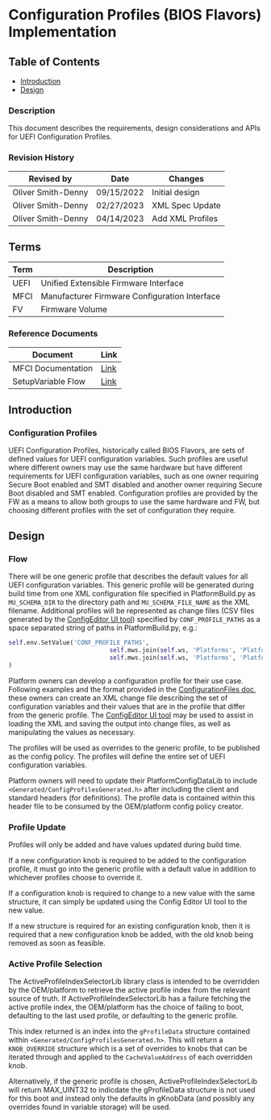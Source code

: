 # Configuration Profiles (BIOS Flavors) Implementation

## Table of Contents

- [Introduction](#introduction)
- [Design](#design)

### Description

This document describes the requirements, design considerations and APIs for UEFI Configuration Profiles.

### Revision History

| Revised by   | Date      | Changes           |
| ------------ | --------- | ------------------|
| Oliver Smith-Denny   | 09/15/2022| Initial design |
| Oliver Smith-Denny | 02/27/2023 | XML Spec Update |
| Oliver Smith-Denny | 04/14/2023 | Add XML Profiles |

## Terms

| Term   | Description                     |
| ------ | ------------------------------- |
| UEFI | Unified Extensible Firmware Interface |
| MFCI | Manufacturer Firmware Configuration Interface |
| FV | Firmware Volume |

### Reference Documents

| Document                                  | Link                                |
| ----------------------------------------- | ----------------------------------- |
| MFCI Documentation | [Link](https://microsoft.github.io/mu/dyn/mu_plus/MfciPkg/Docs/Mfci_Feature/)  |
| SetupVariable Flow | [Link](../Overview/Overview.md) |

## Introduction

### Configuration Profiles

UEFI Configuration Profiles, historically called BIOS Flavors, are sets of defined values for UEFI configuration variables.
Such profiles are useful where different owners may use the same hardware but have different requirements for UEFI
configuration variables, such as one owner requiring Secure Boot enabled and SMT disabled and another owner requiring
Secure Boot disabled and SMT enabled. Configuration profiles are provided by the FW as a means to allow both groups to
use the same hardware and FW, but choosing different profiles with the set of configuration they require.

## Design

### Flow

There will be one generic profile that describes the default values for all UEFI configuration variables. This
generic profile will be generated during build time from one XML configuration file specified in PlatformBuild.py as
`MU_SCHEMA_DIR` to the directory path and `MU_SCHEMA_FILE_NAME` as the XML filename. Additional profiles will be
represented as change files (CSV files generated by the [ConfigEditor UI tool](../../Tools/ConfigEditor.py))
specified by `CONF_PROFILE_PATHS` as a space separated string of paths in PlatformBuild.py, e.g.:

```python
self.env.SetValue('CONF_PROFILE_PATHS',
                            self.mws.join(self.ws, 'Platforms', 'PlatformPkg', 'Config', 'Profile1.csv'),
                            self.mws.join(self.ws, 'Platforms', 'PlatformPkg', 'Config', 'Profile2.csv')
)
```

Platform owners can develop a configuration profile for their use case. Following examples and the format provided in
the [ConfigurationFiles doc](../ConfigurationFiles/ConfigurationFiles.md), these owners can create an XML change file
describing the set of configuration variables and their values that are in the profile that differ from the generic
profile. The [ConfigEditor UI tool](../../Tools/ConfigEditor.py) may be used to assist in loading the XML and saving
the output into change files, as well as manipulating the values as necessary.

The profiles will be used as overrides to the generic profile, to be published as the config policy. The profiles will
define the entire set of UEFI configuration variables.

Platform owners will need to update their PlatformConfigDataLib to include `<Generated/ConfigProfilesGenerated.h>`
after including the client and standard headers (for definitions). The profile data is contained within this header file
to be consumed by the OEM/platform config policy creator.

### Profile Update

Profiles will only be added and have values updated during build time.

If a new configuration knob is required to be added to the configuration profile, it must go into the generic profile
with a default value in addition to whichever profiles choose to override it.

If a configuration knob is required to change to a new value with the same structure, it can simply be updated using the
Config Editor UI tool to the new value.

If a new structure is required for an existing configuration knob, then it is required that a new configuration knob
be added, with the old knob being removed as soon as feasible.

### Active Profile Selection

The ActiveProfileIndexSelectorLib library class is intended to be overridden by the OEM/platform to retrieve the active
profile index from the relevant source of truth. If ActiveProfileIndexSelectorLib has a failure fetching the active
profile index, the OEM/platform has the choice of failing to boot, defaulting to the last used profile, or defaulting
to the generic profile.

This index returned is an index into the `gProfileData` structure contained within
`<Generated/ConfigProfilesGenerated.h>`. This will return a `KNOB_OVERRIDE` structure which is a set of overrides to
knobs that can be iterated through and applied to the `CacheValueAddress` of each overridden knob.

Alternatively, if the generic profile is chosen, ActiveProfileIndexSelectorLib will return MAX_UINT32 to indicdate the
gProfileData structure is not used for this boot and instead only the defaults in gKnobData (and possibly any
overrides found in variable storage) will be used.
